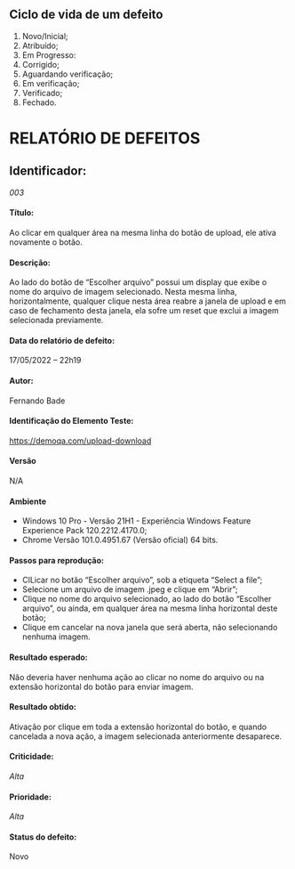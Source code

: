 ## Ciclo de vida de um defeito

1) Novo/Inicial;
2) Atribuído;
3) Em Progresso:
4) Corrigido;
5) Aguardando verificação;
6) Em verificação;
7) Verificado;
8) Fechado.


# RELATÓRIO DE DEFEITOS


## Identificador:
*003*

#### Título:
Ao clicar em qualquer área na mesma linha do botão de upload, ele ativa novamente o botão.

#### Descrição:

Ao lado do botão de “Escolher arquivo” possui um display que exibe o nome do arquivo de imagem selecionado. Nesta mesma linha, horizontalmente, qualquer clique nesta área  reabre a janela de upload e 
em caso de fechamento desta janela, ela sofre um reset que exclui a imagem selecionada previamente.

#### Data do relatório de defeito:
17/05/2022 – 22h19

#### Autor:
Fernando Bade

#### Identificação do Elemento Teste:
https://demoqa.com/upload-download

#### Versão
N/A

#### Ambiente
- Windows 10 Pro - Versão 21H1 - Experiência Windows Feature Experience Pack 120.2212.4170.0;
- Chrome Versão 101.0.4951.67 (Versão oficial) 64 bits.

#### Passos para reprodução:
- ClLicar no botão “Escolher arquivo”, sob a etiqueta “Select a file”;
- Selecione um arquivo de imagem .jpeg e clique em “Abrir”;
- Clique no nome do arquivo selecionado, ao lado do botão “Escolher arquivo”, ou ainda, em qualquer área na mesma linha horizontal deste botão;
- Clique em cancelar na nova janela que será aberta, não selecionando nenhuma imagem.

#### Resultado esperado:
Não deveria haver nenhuma ação ao clicar no nome do arquivo ou na extensão horizontal  do botão para enviar imagem.

#### Resultado obtido:
Ativação por clique em toda a extensão horizontal do botão, e quando cancelada a nova ação, a imagem selecionada anteriormente desaparece.

#### Criticidade:
*Alta*

#### Prioridade:
*Alta*

#### Status do defeito:
Novo


